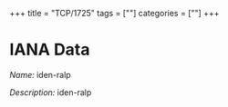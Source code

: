 +++
title = "TCP/1725"
tags = [""]
categories = [""]
+++

# IANA Data

_Name:_ iden-ralp

_Description:_ iden-ralp

